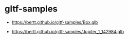 # gltf-samples

- https://bertt.github.io/gltf-samples/Box.glb

- https://bertt.github.io/gltf-samples/Jupiter_1_142984.glb

